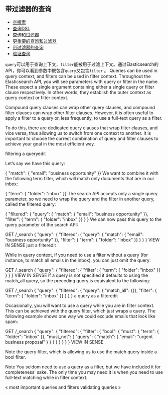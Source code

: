 带过滤器的查询
-------------

* [空搜索](empty-search.md)
* [查询DSL](query-dsl.md)
* [查询和过滤器](queries-and-filters.md)
* [更重要的查询和过滤器](most-important-queries-and-filters.md)
* [带过滤器的查询](combining-queries-with-filters.md)
* [验证查询](validating-queries.md)

`query`可以用于查询上下文，`filter`能被用于过滤上下文。通过Elasticsearch的API，你可以看到参数中既包含`query`又包含`filter` 。
Queries can be used in query context, and filters can be used in filter context. Throughout the Elasticsearch API, you will see parameters with query or filter in the name. These expect a single argument containing either a single query or filter clause respectively. In other words, they establish the outer context as query context or filter context.

Compound query clauses can wrap other query clauses, and compound filter clauses can wrap other filter clauses. However, it is often useful to apply a filter to a query or, less frequently, to use a full-text query as a filter.

To do this, there are dedicated query clauses that wrap filter clauses, and vice versa, thus allowing us to switch from one context to another. It is important to choose the correct combination of query and filter clauses to achieve your goal in the most efficient way.

filtering a queryedit

Let’s say we have this query:

{ "match": { "email": "business opportunity" }}
We want to combine it with the following term filter, which will match only documents that are in our inbox:

{ "term": { "folder": "inbox" }}
The search API accepts only a single query parameter, so we need to wrap the query and the filter in another query, called the filtered query:

{
    "filtered": {
        "query":  { "match": { "email": "business opportunity" }},
        "filter": { "term":  { "folder": "inbox" }}
    }
}
We can now pass this query to the query parameter of the search API:

GET /_search
{
    "query": {
        "filtered": {
            "query":  { "match": { "email": "business opportunity" }},
            "filter": { "term": { "folder": "inbox" }}
        }
    }
}
VIEW IN SENSE
just a filteredit

While in query context, if you need to use a filter without a query (for instance, to match all emails in the inbox), you can just omit the query:

GET /_search
{
    "query": {
        "filtered": {
            "filter":   { "term": { "folder": "inbox" }}
        }
    }
}
VIEW IN SENSE
If a query is not specified it defaults to using the match_all query, so the preceding query is equivalent to the following:

GET /_search
{
    "query": {
        "filtered": {
            "query":    { "match_all": {}},
            "filter":   { "term": { "folder": "inbox" }}
        }
    }
}
a query as a filteredit

Occasionally, you will want to use a query while you are in filter context. This can be achieved with the query filter, which just wraps a query. The following example shows one way we could exclude emails that look like spam:

GET /_search
{
    "query": {
        "filtered": {
            "filter":   {
                "bool": {
                    "must":     { "term":  { "folder": "inbox" }},
                    "must_not": {
                        "query": { 
                            "match": { "email": "urgent business proposal" }
                        }
                    }
                }
            }
        }
    }
}
VIEW IN SENSE


Note the query filter, which is allowing us to use the match query inside a bool filter.

Note
You seldom need to use a query as a filter, but we have included it for completeness' sake. The only time you may need it is when you need to use full-text matching while in filter context.

«  most important queries and filters     validating queries  »
